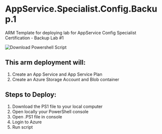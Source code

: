 # AppService.Specialist.Config.Backup.1
ARM Template for deploying lab for AppService Config Specialist Certification - Backup Lab #1

![Download Powershell Script](https%3A%2F%2Fraw.githubusercontent.com%2Famymcel%2FAppService.Config.Specialist.Backup.1%2Fmain/DeployBackup1.ps1)

## This arm deployment will:
1. Create an App Service and App Service Plan
2. Create an Azure Storage Account and Blob container

## Steps to Deploy:
1. Download the PS1 file to your local computer
4. Open locally your PowerShell console
6. Open .PS1 file in console
7. Login to Azure
8. Run script
